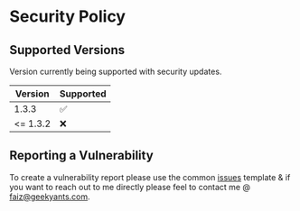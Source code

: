 # Security Policy

## Supported Versions

Version currently being supported with security updates.

| Version | Supported          |
| ------- | ------------------ |
| 1.3.3   | :white_check_mark: |
| <= 1.3.2| :x:             |

## Reporting a Vulnerability

To create a vulnerability report please use the common [issues](https://github.com/GeekyAnts/ga-wdio/issues/new?template=bug_report.md) template & if you want to reach out to me directly please feel to contact me @ [faiz@geekyants.com](mailto:faiz@geekyants.com).
